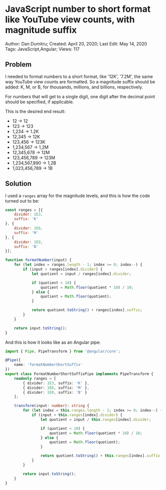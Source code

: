 # JavaScript number to short format like YouTube view counts, with magnitude suffix

Author: Dan Dumitru; Created: April 20, 2020; Last Edit: May 14, 2020  
Tags: JavaScript,Angular; Views: 117

## Problem

I needed to format numbers to a short format, like '12K',  '7.2M', the same way YouTube view counts are formatted. So a magnitude suffix should be added: K, M, or B, for thousands, millions, and billions, respectively.

For numbers that will get to a single digit, one digit after the decimal point should be specified, if applicable.

This is the desired end result:
- 12 -> 12
- 123 -> 123
- 1,234 -> 1.2K
- 12,345 -> 12K
- 123,456 -> 123K
- 1,234,567 -> 1,2M
- 12,345,678 -> 12M
- 123,456,789 -> 123M
- 1,234,567,890 -> 1,2B
- 1,023,456,789 -> 1B

## Solution

I used a `ranges` array for the magnitude levels, and this is how the code turned out to be:

```javascript
const ranges = [{
    divider: 1E3,
    suffix: 'K'
}, {
    divider: 1E6,
    suffix: 'M'
}, {
    divider: 1E9,
    suffix: 'B'
}];

function formatNumber(input) {
    for (let index = ranges.length - 1; index >= 0; index--) {
        if (input > ranges[index].divider) {
            let quotient = input / ranges[index].divider;

            if (quotient < 10) {
                quotient = Math.floor(quotient * 10) / 10;
            } else {
                quotient = Math.floor(quotient);
            }

            return quotient.toString() + ranges[index].suffix;
        }
    }

    return input.toString();
}
```

And this is how it looks like as an Angular pipe:

```typescript
import { Pipe, PipeTransform } from '@angular/core';

@Pipe({
    name: 'formatNumberShortSuffix'
})
export class FormatNumberShortSuffixPipe implements PipeTransform {
    readonly ranges = [
        { divider: 1E3, suffix: 'K' },
        { divider: 1E6, suffix: 'M' },
        { divider: 1E9, suffix: 'B' }
    ];

    transform(input: number): string {
        for (let index = this.ranges.length - 1; index >= 0; index--) {
            if (input > this.ranges[index].divider) {
                let quotient = input / this.ranges[index].divider;

                if (quotient < 10) {
                    quotient = Math.floor(quotient * 10) / 10;
                } else {
                    quotient = Math.floor(quotient);
                }

                return quotient.toString() + this.ranges[index].suffix;
            }
        }

        return input.toString();
    }
}
```
